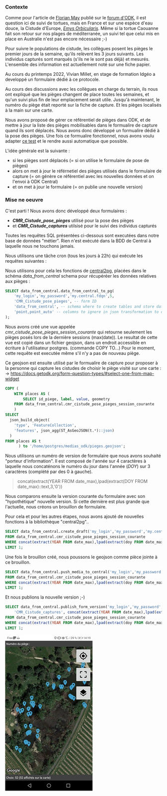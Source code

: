 ### Contexte

Comme pour l'article de [Florian May](https://forum.getodk.org/u/florian_may/summary) publié sur le [forum d'ODK](https://forum.getodk.org/t/turtle-monitoring-in-western-australia/37565), il est question ici de suivi de tortues, 
mais en France et sur une espèce d'eau douce, la Cistude d'Europe, [_Emys Orbicularis_](https://inpn.mnhn.fr/espece/cd_nom/77381/tab/fiche).
Même si la tortue Caouanne fait son retour sur nos plages de méditerranée, un suivi tel que celui mis en place en Australie n'est pas encore nécessaire ;-)

Pour suivre le populations de cistude, les collègues posent les pièges le premier jours de la semaine, qu'ils relèvent les 3 jours suivants.
Les individus capturés sont marqués (s'ils ne le sont pas déjà) et mesurés. L'ensemble des information est actuellement noté sur une fiche papier.

Au cours du printemps 2022, Vivian Millet, en stage de formation Idgéo a developpé un formulaire dédié à ce protocole.

Au cours des discussions avec les collègues en charge du terrain, ils nous ont expliqué que les pièges changent de place toutes les semaines, et qu'un suivi plus fin de leur emplacement serait utile.
Jusqu'à maintenant, le numéro du piège était reporté sur la fiche de capture. Et les pièges localisés à la main sur une carte.

Nous avons proposé de gérer ce référentiel de pièges dans ODK, et de mettre à jour la liste des pièges mobilisables dans le formualire de capture quand ils sont déplacés.
Nous avons donc développé un formualire dédié à la pose des pièges.
Une fois ce formualire fonctionnel, nous avons voulu adapter [ce test](https://forum.getodk.org/t/updating-external-media-files-for-select-questions-from-another-form-using-centrals-api/37295/4) et le rendre aussi automatique que possible.

L'idée générale est la suivante :

* si les pièges sont déplacés (= si on utilise le formulaire de pose de pièges)
* alors on met à jour le référnetiel des pièges utilisés dans le formulaire de capture (= on génère ce référentiel avec les nouvelles données et on l'envoi à ODK Central)
* et on met à jour le formulaire (= on publie une nouvelle version)

### Mise ne oeuvre

C'est parti !
Nous avons donc développé deux formulaires :

* _**CMR_Cistude_pose_pieges**_ utilisé pour la pose des pièges 
* et _**CMR_Cistude_captures**_ utilsisé pour le suivi des individus capturés

Toutes les requêtes SQL présentées ci-dessous sont executées dans notre base de données "métier". Rien n'est exécuté dans la BDD de Central à laquelle nous ne touchons jamais.

Nous utilisons une tâche cron (tous les jours à 22h) qui exécute les requêtes suivantes :

Nous utilisons pour cela les fonctions de [central2pg](https://github.com/mathieubossaert/central2pg/tree/master), placées dans le schéma _data_from_central_ schema pour récupéréer les données relatives aux pièges :

```sql
SELECT data_from_central.data_from_central_to_pg(
    'my_login','my_password','my.central.fdqn',5,
    'CMR_Cistude_pose_pieges', -- form ID
    'data_from_central', -- schema where to create tables and store data
    'point,point_auto' -- columns to ignore in json transformation to database attributes (geojson fields of GeoWidgets)
);
```

Nous avons créé une vue appelée _cmr_cistude_pose_pieges_session_courante_ qui retourne seulement les pièges posés lors de la dernière sessions (max(date)).
Le resultat de cette vue est copié dans un fichier geojson, dans un endroit accessible en écriture à l'utilisateur postgres. (commande COPY TO...)
Pour le moment, cette requête est executée même s'il n'y a pas de nouveau piège.

Ce geojson est ensuite utilisé par le formualire de capture pour proposer à la personne qui capture les cistudes de choisir le piège visité sur une carte :
-> https://docs.getodk.org/form-question-types/#select-one-from-map-widget

```sql
COPY (
    WITH places AS (
        SELECT id_piege, label, value, geometry
    FROM data_from_central.cmr_cistude_pose_pieges_session_courante
    )
SELECT
  json_build_object(
    'type', 'FeatureCollection',
    'features', json_agg(ST_AsGeoJSON(t.*)::json)
  )
FROM places AS t
      ) to '/home/postgres/medias_odk/pieges.geojson';
```
Nous utilisons un numéro de version de formulaire que nous avons souhaité "porteur d'information".
Il est composé de l'année sur 4 caractères à laquelle nous concaténons le numéro du jour dans l'année (_DOY_) sur 3 caractères (complété par des 0 à gauche).

> concat(extract(YEAR FROM date_max),lpad(extract(DOY FROM date_max)::text,3,'0'))

Nous comparons ensuite la version courante du formulaire avec son "hypothétique" nouvelle version.
Si cette dernière est plus grande que l'actuelle, nous créons un brouillon de formulaire.

Pour cela et pour les autres étapes, nous avons ajouté de nouvelles fonctions à la bibliothèque "central2pg"..

```sql
SELECT data_from_central.create_draft('my_login','my_password','my.central.fdqn',5,'CMR_Cistude_captures')
FROM data_from_central.cmr_cistude_pose_pieges_session_courante
WHERE concat(extract(YEAR FROM date_max),lpad(extract(doy FROM date_max)::text,3,'0')) > data_from_central.get_form_version('my_login','my_password','my.central.fdqn',5,'CMR_Cistude_captures')
LIMIT 1;
```

Une fois le brouillon créé, nous poussons le geojson comme pièce jointe à ce brouillon.


```sql
SELECT data_from_central.push_media_to_central('my_login','my_password','my.central.fdqn',5,'CMR_Cistude_captures', '/home/postgres/medias_odk', 'pieges.geojson')
FROM data_from_central.cmr_cistude_pose_pieges_session_courante
WHERE concat(extract(YEAR FROM date_max),lpad(extract(doy FROM date_max)::text,3,'0'))::integer > data_from_central.get_form_version('my_login','my_password','my.central.fdqn',5,'CMR_Cistude_captures')::integer
LIMIT 1;
```
Et nous publions la nouvelle version ;-)

```sql
SELECT data_from_central.publish_form_version('my_login','my_password','my.central.fdqn',5,
    'CMR_Cistude_captures', concat(extract(YEAR FROM date_max),lpad(extract(doy FROM date_max)::text,3,'0'))::integer                            )
FROM data_from_central.cmr_cistude_pose_pieges_session_courante
WHERE concat(extract(YEAR FROM date_max),lpad(extract(doy FROM date_max)::text,3,'0')) > data_from_central.get_form_version('my_login','my_password','my.central.fdqn',5,'CMR_Cistude_captures')
LIMIT 1;
```

![la carte des pièges, à jour dans le formulaire de cpature](./ODK_select_from_map.jpeg)